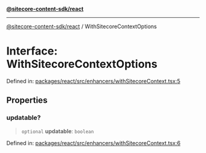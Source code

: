 [**@sitecore-content-sdk/react**](../README.md)

***

[@sitecore-content-sdk/react](../README.md) / WithSitecoreContextOptions

# Interface: WithSitecoreContextOptions

Defined in: [packages/react/src/enhancers/withSitecoreContext.tsx:5](https://github.com/Sitecore/xmc-jss-dev/blob/7e7ce097833cac399aa150e6b63dca7210e4ee25/packages/react/src/enhancers/withSitecoreContext.tsx#L5)

## Properties

### updatable?

> `optional` **updatable**: `boolean`

Defined in: [packages/react/src/enhancers/withSitecoreContext.tsx:6](https://github.com/Sitecore/xmc-jss-dev/blob/7e7ce097833cac399aa150e6b63dca7210e4ee25/packages/react/src/enhancers/withSitecoreContext.tsx#L6)
